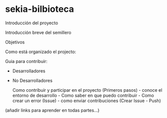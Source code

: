 # sekia-bilbioteca

Introducción del proyecto

Introducción breve del semillero

Objetivos 


Como está organizado el projecto:


Guia para contribuir:
- Desarrolladores
- No Desarrolladores

    Como contribuir y participar en el proyecto (Primeros pasos)
        - conoce el entorno de desarrollo
        - Como saber en que puedo contribuir
        - Como crear un error (Issue)
        - como enviar contribuciones (Crear Issue - Push)

(añadir links para aprender en todas partes...)


